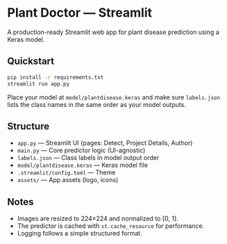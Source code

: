 
# Plant Doctor — Streamlit

A production-ready Streamlit web app for plant disease prediction using a Keras model.

## Quickstart

```bash
pip install -r requirements.txt
streamlit run app.py
```

Place your model at `model/plantdisease.keras` and make sure `labels.json` lists the class names in the same order as your model outputs.

## Structure
- `app.py` — Streamlit UI (pages: Detect, Project Details, Author)
- `main.py` — Core predictor logic (UI-agnostic)
- `labels.json` — Class labels in model output order
- `model/plantdisease.keras` — Keras model file
- `.streamlit/config.toml` — Theme
- `assets/` — App assets (logo, icons)

## Notes
- Images are resized to 224×224 and normalized to [0, 1].
- The predictor is cached with `st.cache_resource` for performance.
- Logging follows a simple structured format.

